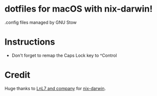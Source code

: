 # dotfiles for macOS with nix-darwin!
.config files managed by GNU Stow

# Instructions
 - Don't forget to remap the Caps Lock key to ^Control

# Credit
Huge thanks to [LnL7 and company](https://github.com/LnL7/nix-darwin) for [nix-darwin](https://github.com/LnL7/nix-darwin).

